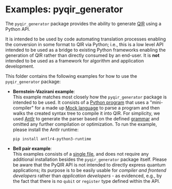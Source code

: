 # Examples: pyqir_generator

The `pyqir_generator` package provides the ability to generate
[QIR](https://github.com/qir-alliance/qir-spec) using a Python API.

It is intended to be used by code automating translation processes enabling the
conversion in some format to QIR via Python; i.e., this is a low level API
intended to be used as a bridge to existing Python frameworks enabling the
generation of QIR rather than directly consumed by an end-user. It is **not**
intended to be used as a framework for algorithm and application development.

This folder contains the following examples for how to use the `pyqir_generator`
package:

- **Bernstein-Vazirani example**: <br/>
  This example matches most closely how the `pyqir_generator` package is
  intended to be used. It consists of a [Python
  program](https://github.com/qir-alliance/pyqir/tree/main/examples/generator/mock_to_qir.py)
  that uses a "mini-compiler" for a made up [Mock
  language](https://github.com/qir-alliance/pyqir/tree/main/examples/generator/mock_language)
  to parse a program and then walks the created syntax tree to compile it into
  QIR. For simplicity, we used [Antlr](https://www.antlr.org/) to generate the
  parser based on the defined
  [grammar](https://github.com/qir-alliance/pyqir/tree/main/examples/generator/mock_language/MockLanguage.g4)
  and omitted any further compilation or optimization. To run the example,
  please install the Antlr runtime:
  ```
  pip install antlr4-python3-runtime
  ```

- **Bell pair example**: <br/>
  This examples consists of a [single
  file](https://github.com/qir-alliance/pyqir/tree/main/examples/generator/bell_pair.py),
  and does not require any additional installation besides the `pyqir_generator`
  package itself. Please be aware that the PyQIR API is not intended to directly
  express quantum applications; its purpose is to be easily usable for *compiler
  and frontend developers* rather than *application developers* - as evidenced,
  e.g., by the fact that there is no `qubit` or `register` type defined within
  the API.
